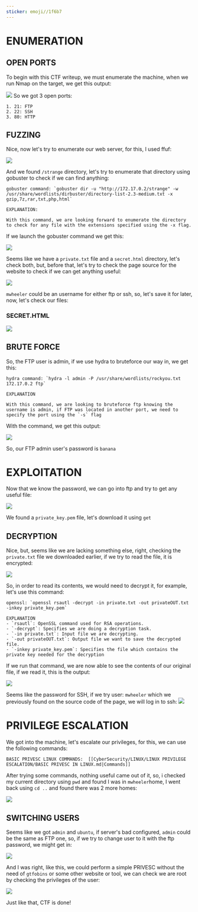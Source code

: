 ```yaml
---
sticker: emoji//1f6b7
---
```

# ENUMERATION

## OPEN PORTS
To begin with this CTF writeup, we must enumerate the machine, when we run Nmap on the target, we get this output:


![](Pasted%20image%2020241023135604.png)
So we got 3 open ports: 

```ad-note
1. 21: FTP
2. 22: SSH
3. 80: HTTP
```
## FUZZING

Nice, now let's try to enumerate our web server, for this, I used ffuf:

![](Pasted%20image%2020241023135712.png)

And we found `/strange` directory, let's try to enumerate that directory using gobuster to check if we can find anything:

```ad-hint
gobuster command: `gobuster dir -u "http://172.17.0.2/strange" -w /usr/share/wordlists/dirbuster/directory-list-2.3-medium.txt -x gzip,7z,rar,txt,php,html`

EXPLANATION:

With this command, we are looking forward to enumerate the directory to check for any file with the extensions specified using the -x flag.
```

If we launch the gobuster command we get this:

![](Pasted%20image%2020241023135959.png)

Seems like we have a `private.txt` file and a `secret.html` directory, let's check both, but, before that, let's try to check the page source for the website to check if we can get anything useful:

![](Pasted%20image%2020241023140149.png)

`mwheeler` could be an username for either ftp or ssh, so, let's save it for later, now, let's check our files:

### SECRET.HTML

![](Pasted%20image%2020241023140240.png)
## BRUTE FORCE

So, the FTP user is admin, if we use hydra to bruteforce our way in, we get this:

```ad-hint
hydra command: `hydra -l admin -P /usr/share/wordlists/rockyou.txt 172.17.0.2 ftp`

EXPLANATION

With this command, we are looking to bruteforce ftp knowing the username is admin, if FTP was located in another port, we need to specify the port using the `-s` flag
```

With the command, we get this output:

![](Pasted%20image%2020241023140748.png)

So, our FTP admin user's password is `banana`

# EXPLOITATION

Now that we know the password, we can go into ftp and try to get any useful file:

![](Pasted%20image%2020241023140837.png)

We found a `private_key.pem` file, let's download it using `get`
## DECRYPTION

Nice, but, seems like we are lacking something else, right, checking the `private.txt` file we downloaded earlier, if we try to read the file, it is encrypted:

![](Pasted%20image%2020241023141020.png)

So, in order to read its contents, we would need to decrypt it, for example, let's use this command:

```ad-important
openssl: `openssl rsautl -decrypt -in private.txt -out privateOUT.txt -inkey private_key.pem`

EXPLANATION
- `rsautl`: OpenSSL command used for RSA operations.
- `-decrypt`: Specifies we are doing a decryption task.
- `-in private.txt`: Input file we are decrypting.
- `-out privateOUT.txt`: Output file we want to save the decrypted file.
- `-inkey private_key.pem`: Specifies the file which contains the private key needed for the decryption
```

If we run that command, we are now able to see the contents of our original file, if we read it, this is the output:

![](Pasted%20image%2020241023141405.png)

Seems like the password for SSH, if we try user: `mwheeler` which we previously found on the source code of the page, we will log in to ssh:
![](Pasted%20image%2020241023141505.png)

# PRIVILEGE ESCALATION

We got into the machine, let's escalate our privileges, for this, we can use the following commands:

```ad-important
BASIC PRIVESC LINUX COMMANDS:  [[CyberSecurity/LINUX/LINUX PRIVILEGE ESCALATION/BASIC PRIVESC IN LINUX.md|Commands]]
```



After trying some commands, nothing useful came out of it, so, i checked my current directory using `pwd` and found I was in `mwheeler`home, I went back using `cd ..` and found there was 2 more homes:

![](Pasted%20image%2020241023142321.png)
## SWITCHING USERS

Seems like we got `admin` and `ubuntu`, if server's bad configured, `admin` could be the same as FTP one, so, if we try to change user to it with the ftp password, we might get in:

![](Pasted%20image%2020241023142428.png)


And I was right, like this, we could perform a simple PRIVESC without the need of `gtfobins` or some other website or tool, we can check we are root by checking the privileges of the user:

![](Pasted%20image%2020241023142527.png)

Just like that, CTF is done!